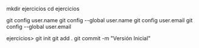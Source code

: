 mkdir ejercicios
cd ejercicios

git config user.name
git config --global user.name <name>
git config user.email
git config --global user.email <email>

ejercicios> git init
git add .
git commit -m "Versión Inicial"
